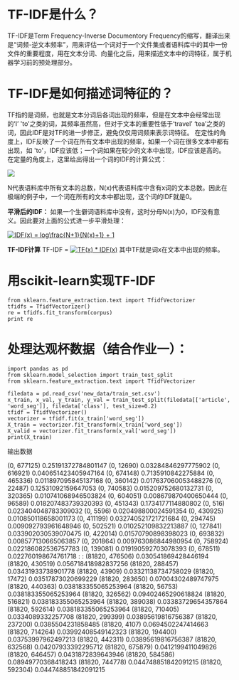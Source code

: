 
# TF-IDF是什么？
  TF-IDF是Term Frequency-Inverse Documentory Frequency的缩写，翻译出来是“词频-逆文本频率”，用来评估一个词对于一个文件集或者语料库中的其中一份文件的重要程度，用在文本分词、向量化之后，用来描述文本中的词特征，属于机器学习前的预处理部分。
 
# TF-IDF是如何描述词特征的？
TF指的是词频，也就是文本分词后各词出现的频率，但是在文本中会经常出现的‘I’ 'to'之类的词，其频率虽然高，但对于文本的重要性低于‘travel’ ‘tea’之类的词，因此IDF是对TF的进一步修正，避免仅仅用词频来表示词特征。
在定性的角度上，IDF反映了一个词在所有文本中出现的频率，如果一个词在很多文本中都有出现，如 'to'，IDF应该低；一个词如果在较少的文本中出现，IDF应该是高的。
在定量的角度上，这里给出得出一个词的IDF的计算公式：

<img src="http://chart.googleapis.com/chart?cht=tx&chl=IDF(x) = log\frac{N}{N(x)}" style="border:none;">

N代表语料库中所有文本的总数，N(x)代表语料库中含有x词的文本总数。因此在极端的例子中，一个词在所有的文本中都出现，这个词的IDF就是0。

**平滑后的IDF：**
如果一个生僻词语料库中没有，这时分母N(x)为0，IDF没有意义。因此要对上面的公式进一步平滑处理：

<a href="https://www.codecogs.com/eqnedit.php?latex=IDF(x)&space;=&space;log\frac{N&plus;1}{N(x)&plus;1}&space;&plus;&space;1" target="_blank"><img src="https://latex.codecogs.com/gif.latex?IDF(x)&space;=&space;log\frac{N&plus;1}{N(x)&plus;1}&space;&plus;&space;1" title="IDF(x) = log\frac{N+1}{N(x)+1} + 1" /></a>

**TF-IDF计算**
TF-IDF = <a href="https://www.codecogs.com/eqnedit.php?latex=TF(x)&space;*&space;IDF(x)" target="_blank"><img src="https://latex.codecogs.com/gif.latex?TF(x)&space;*&space;IDF(x)" title="TF(x) * IDF(x)" /></a>
其中TF就是词x在文本中出现的频率。

# 用scikit-learn实现TF-IDF
```
from sklearn.feature_extraction.text import TfidfVectorizer
tfidfs = TfidfVectorizer()
re = tfidfs.fit_transform(corpus)
print re
```
# 处理达观杯数据（结合作业一）：
```
import pandas as pd
from sklearn.model_selection import train_test_split
from sklearn.feature_extraction.text import TfidfVectorizer

filedata = pd.read_csv('new_data/train_set.csv')
x_train, x_val, y_train, y_val = train_test_split(filedata[['article', 'word_seg']], filedata['class'], test_size=0.2)
tfidf = TfidfVectorizer()
vectorizer = tfidf.fit(x_train['word_seg'])
X_train = vectorizer.fit_transform(x_train['word_seg'])
X_valid = vectorizer.fit_transform(x_val['word_seg'])
print(X_train)
```

输出数据

  (0, 677125)   0.25191372784801147
  (0, 12690)    0.03284846297775902
  (0, 616921)   0.040651423405947164
  (0, 674148)   0.7135910842275884
  (0, 465336)   0.011897095845137168
  (0, 360142)   0.017637060053488276
  (0, 22487)    0.12531092159647053
  (0, 740583)   0.015209752680132731
  (0, 320365)   0.010741068946503824
  (0, 604051)   0.008679870400650444
  (0, 96589)    0.018207483739320393
  (0, 451343)   0.1734177114880802
  (0, 516)      0.023404048783309032
  (0, 5596)     0.020498800024591354
  (0, 430925)   0.010850118658001173
  (0, 411199)   0.032740521721721684
  (0, 294745)   0.009092793961648946
  (0, 502521)   0.010252109832213887
  (0, 127841)   0.033902030539070475
  (0, 422014)   0.01570790898398023
  (0, 693832)   0.008577130665063857
  (0, 201864)   0.009763086844980954
  (0, 758924)   0.022186082536757783
  (0, 139081)   0.019190592703078393
  (0, 678511)   0.022760198674761718
  :     :
  (81820, 476506)       0.030541869428446194
  (81820, 430519)       0.056718418982837256
  (81820, 288457)       0.03431933738901778
  (81820, 43909)        0.03321138734758029
  (81820, 17472)        0.03517873020699229
  (81820, 283650)       0.07004302489747975
  (81820, 440363)       0.038183355065253964
  (81820, 56753)        0.038183355065253964
  (81820, 326562)       0.09402465290618824
  (81820, 516821)       0.038183355065253964
  (81820, 389038)       0.03383729654357864
  (81820, 592614)       0.038183355065253964
  (81820, 710405)       0.0334089332257708
  (81820, 299399)       0.03895619816756387
  (81820, 237200)       0.0385504231858485
  (81820, 4107) 0.0694502247414663
  (81820, 714264)       0.03992408549142323
  (81820, 194400)       0.03753997962497213
  (81820, 442311)       0.03895619816756387
  (81820, 632568)       0.04207933392295712
  (81820, 675879)       0.0412199411049826
  (81820, 646457)       0.0431872839643946
  (81820, 584586)       0.08949770368418243
  (81820, 744778)       0.044748851842091215
  (81820, 592304)       0.044748851842091215



